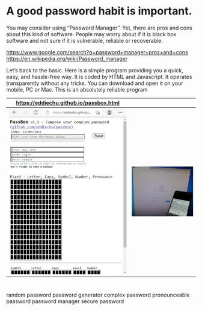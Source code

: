 # A good password habit is important.

You may consider using “Password Manager”.  Yet, there are pros and cons about this kind of software.  People may worry about if it is black box software and not sure if it is vulnerable, reliable or recoverable.

https://www.google.com/search?q=password+manager+pros+and+cons
https://en.wikipedia.org/wiki/Password_manager


Let’s back to the basic.  Here is a simple program providing you a quick, easy, and hassle-free way.  It is coded by HTML and Javascript.  It operates transparently without any tricks.  You can download and open it on your mobile, PC or Mac.  This is an absolutely reliable program


| https://eddiechu.github.io/passbox.html | |
|---------------|---------------|
|![alt text](https://raw.githubusercontent.com/eddiechu/passbox/main/image/screen1.gif)|![alt text](https://raw.githubusercontent.com/eddiechu/passbox/main/image/image1.png)|

#
random password
password generator
complex password
pronounceable password
password manager
secure password
